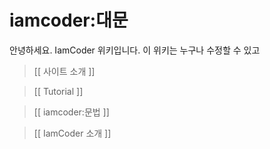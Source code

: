 # iamcoder:대문

안녕하세요. IamCoder 위키입니다. 이 위키는 누구나 수정할 수 있고 

> [[ 사이트 소개 ]]

> [[ Tutorial ]]

> [[ iamcoder:문법 ]]

> [[ IamCoder 소개 ]]
